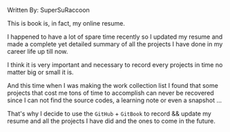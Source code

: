 Written By: SuperSuRaccoon

This is book is, in fact, my online resume.

I happened to have a lot of spare time recently so I updated my resume and made a complete yet detailed summary of all the projects I have done in my career life up till now.

I think it is very important and necessary to record every projects in time no matter big or small it is.

And this time when I was making the work collection list I found that some projects that cost me tons of time to accomplish can never be recovered since I can not find the source codes, a learning note or even a snapshot ...

That's why I decide to use the `GitHub` + `GitBook` to record && update my resume and all the projects I have did and the ones to come in the future.

